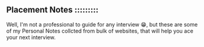 ## Placement Notes :::::::::
Well, I'm not a professional to guide for any interview 😁, but these are some of my Personal Notes collcted from bulk of websites, that will help you ace your next interview.
